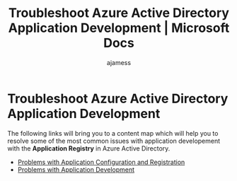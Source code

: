 ﻿---
title: Troubleshoot Azure Active Directory Application Development | Microsoft Docs
description: Resolve the most common issues related to Azure Active Directory Application Development
services: active-directory
documentationcenter: ''
author: ajamess
manager: kbrint

ms.service: active-directory
ms.workload: identity
ms.tgt_pltfrm: na
ms.devlang: na
ms.topic: article
ms.date: 07/11/2017
ms.author: asteen

ms.reviewer: asteen
ms.custom: iamfeature=Applications
---

# Troubleshoot Azure Active Directory Application Development
The following links will bring you to a content map which will help you to resolve some of the most common issues with application developement with the **Application Registry** in Azure Active Directory.

* [Problems with Application Configuration and Registration](active-directory-application-dev-config-content-map.md)
* [Problems with Application Development](active-directory-application-dev-development-content-map.md)
